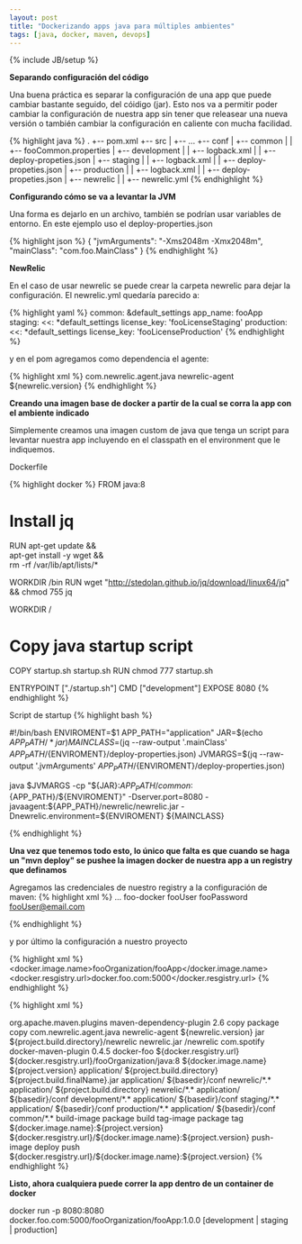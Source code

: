 ```yaml
---
layout: post
title: "Dockerizando apps java para múltiples ambientes"
tags: [java, docker, maven, devops]
---
```

{% include JB/setup %}

**Separando configuración del código**

Una buena práctica es separar la configuración de una app que puede cambiar bastante seguido, del cóidigo (jar). Esto nos va a permitir poder cambiar la configuración de nuestra app sin tener que releasear una nueva versión o también cambiar la configuración en caliente con mucha facilidad.

{% highlight java %}
.
+-- pom.xml
+-- src
|   +-- ...
+-- conf
|   +-- common
|   |   +-- fooCommon.properties
|   +-- development
|   |   +-- logback.xml
|   |   +-- deploy-propeties.json
|   +-- staging
|   |   +-- logback.xml
|   |   +-- deploy-propeties.json
|   +-- production
|   |   +-- logback.xml
|   |   +-- deploy-propeties.json
|   +-- newrelic
|   |   +-- newrelic.yml
{% endhighlight %}


**Configurando cómo se va a levantar la JVM**

Una forma es dejarlo en un archivo, también se podrían usar variables de entorno. En este ejemplo uso el deploy-properties.json

{% highlight json %}
{
    "jvmArguments": "-Xms2048m -Xmx2048m",
    "mainClass": "com.foo.MainClass"
}
{% endhighlight %}


**NewRelic**

En el caso de usar newrelic se puede crear la carpeta newrelic para dejar la configuración. El newrelic.yml quedaría parecido a:

{% highlight yaml %}
common: &default_settings
  app_name: fooApp
staging:
  <<: *default_settings
  license_key: 'fooLicenseStaging'
production:
  <<: *default_settings
  license_key: 'fooLicenseProduction'
{% endhighlight %}

y en el pom agregamos como dependencia el agente:

{% highlight xml %}
<dependency>
    <groupId>com.newrelic.agent.java</groupId>
    <artifactId>newrelic-agent</artifactId>
    <version>${newrelic.version}</version>
</dependency>
{% endhighlight %}


**Creando una imagen base de docker a partir de la cual se corra la app con el ambiente indicado**

Simplemente creamos una imagen custom de java que tenga un script para levantar nuestra app incluyendo en el classpath en el environment que le indiquemos.

Dockerfile

{% highlight docker %}
FROM java:8

# Install jq
RUN apt-get update && \
    apt-get install -y wget && \
    rm -rf /var/lib/apt/lists/*

WORKDIR /bin
RUN wget "http://stedolan.github.io/jq/download/linux64/jq" && chmod 755 jq

WORKDIR /

# Copy java startup script
COPY startup.sh startup.sh
RUN chmod 777 startup.sh

ENTRYPOINT ["./startup.sh"]
CMD ["development"]
EXPOSE 8080
{% endhighlight %}


Script de startup
{% highlight bash %}

#!/bin/bash
ENVIROMENT=$1
APP_PATH="application"
JAR=$(echo ${APP_PATH}/*jar)
MAINCLASS=$(jq --raw-output '.mainClass' $APP_PATH/${ENVIROMENT}/deploy-properties.json)
JVMARGS=$(jq --raw-output '.jvmArguments' $APP_PATH/${ENVIROMENT}/deploy-properties.json)

java $JVMARGS -cp "${JAR}:${APP_PATH}/common:${APP_PATH}/${ENVIROMENT}" -Dserver.port=8080 -javaagent:${APP_PATH}/newrelic/newrelic.jar -Dnewrelic.environment=${ENVIROMENT} ${MAINCLASS}

{% endhighlight %}



**Una vez que tenemos todo esto, lo único que falta es que cuando se haga un "mvn deploy" se pushee la imagen docker de nuestra app a un registry que definamos**

Agregamos las credenciales de nuestro registry a la configuración de maven:
{% highlight xml %}
<servers>
  ...
  <server>
    <id>foo-docker</id>
    <username>fooUser</username>
    <password>fooPassword</password>
    <configuration>
      <email>fooUser@email.com</email>
    </configuration>
  </server>
</servers>

{% endhighlight %}

y por último la configuración a nuestro proyecto

{% highlight xml %}
<properties>
  <docker.image.name>fooOrganization/fooApp</docker.image.name>
  <docker.resgistry.url>docker.foo.com:5000</docker.resgistry.url>
</properties>
{% endhighlight %}

{% highlight xml %}
<plugin>
  <!-- downloading newrelic agent -->
  <plugin>
    <groupId>org.apache.maven.plugins</groupId>
    <artifactId>maven-dependency-plugin</artifactId>
    <version>2.6</version>
    <executions>
      <execution>
        <id>copy</id>
        <phase>package</phase>
        <goals>
          <goal>copy</goal>
        </goals>
        <configuration>
          <artifactItems>
            <artifactItem>
              <groupId>com.newrelic.agent.java</groupId>
              <artifactId>newrelic-agent</artifactId>
              <version>${newrelic.version}</version>
              <type>jar</type>
              <outputDirectory>${project.build.directory}/newrelic</outputDirectory>
              <destFileName>newrelic.jar</destFileName>
            </artifactItem>
          </artifactItems>
          <outputDirectory>/newrelic</outputDirectory>
        </configuration>
      </execution>
    </executions>
  </plugin>

  <!-- building docker image -->
  <plugin>
    <groupId>com.spotify</groupId>
    <artifactId>docker-maven-plugin</artifactId>
    <version>0.4.5</version>
    <configuration>
      <serverId>docker-foo</serverId>
      <registryUrl>${docker.resgistry.url}</registryUrl>
      <baseImage>${docker.resgistry.url}/fooOrganization/java:8</baseImage>
      <imageName>${docker.image.name}</imageName>
      <imageTags>
        <imageTag>${project.version}</imageTag>
      </imageTags>
      <resources>
        <!-- adding app jar -->
        <resource>
          <targetPath>application/</targetPath>
          <directory>${project.build.directory}</directory>
          <include>${project.build.finalName}.jar</include>
        </resource>
        <!-- adding newrelic conf -->
        <resource>
          <targetPath>application/</targetPath>
          <directory>${basedir}/conf</directory>
          <include>newrelic/*.*</include>
        </resource>
        <!-- adding newrelic agent jar -->
        <resource>
          <targetPath>application/</targetPath>
          <directory>${project.build.directory}</directory>
          <include>newrelic/*.*</include>
        </resource>
        <!-- adding development conf -->
        <resource>
          <targetPath>application/</targetPath>
          <directory>${basedir}/conf</directory>
          <include>development/*.*</include>
        </resource>
        <!-- adding staging conf -->
        <resource>
          <targetPath>application/</targetPath>
          <directory>${basedir}/conf</directory>
          <include>staging/*.*</include>
        </resource>
        <!-- adding production conf -->
        <resource>
          <targetPath>application/</targetPath>
          <directory>${basedir}/conf</directory>
          <include>production/*.*</include>
        </resource>
        <!-- adding common conf -->
        <resource>
          <targetPath>application/</targetPath>
          <directory>${basedir}/conf</directory>
          <include>common/*.*</include>
        </resource>
      </resources>
    </configuration>
    <executions>
      <execution>
        <id>build-image</id>
        <phase>package</phase>
        <goals>
          <goal>build</goal>
        </goals>
      </execution>
      <execution>
        <id>tag-image</id>
        <phase>package</phase>
        <goals>
          <goal>tag</goal>
        </goals>
        <configuration>
          <image>${docker.image.name}:${project.version}</image>
          <newName>${docker.resgistry.url}/${docker.image.name}:${project.version}</newName>
        </configuration>
      </execution>
      <execution>
        <id>push-image</id>
        <phase>deploy</phase>
        <goals>
          <goal>push</goal>
        </goals>
        <configuration>
          <imageName>${docker.resgistry.url}/${docker.image.name}:${project.version}</imageName>
        </configuration>
      </execution>
    </executions>
  </plugin>

</plugins>
{% endhighlight %}

**Listo, ahora cualquiera puede correr la app dentro de un container de docker**

docker run -p 8080:8080 docker.foo.com:5000/fooOrganization/fooApp:1.0.0 [development \| staging \| production]
